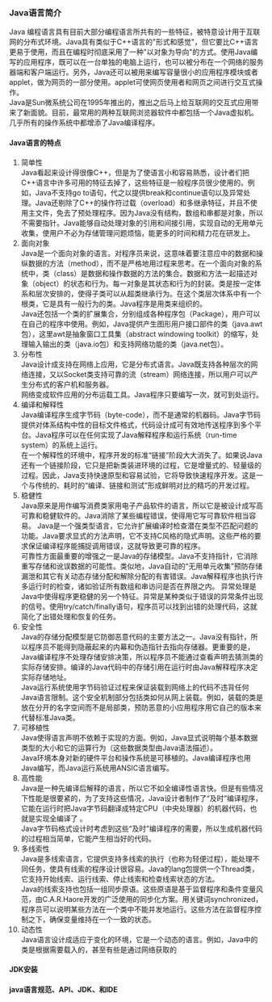### Java语言简介     
Java 编程语言具有目前大部分编程语言所共有的一些特征，被特意设计用于互联网的分布式环境。Java具有类似于C++语言的"形式和感觉"，但它要比C++语言更易于使用，而且在编程时彻底采用了一种"以对象为导向"的方式。使用Java编写的应用程序，既可以在一台单独的电脑上运行，也可以被分布在一个网络的服务器端和客户端运行。另外，Java还可以被用来编写容量很小的应用程序模块或者applet，做为网页的一部分使用。applet可使网页使用者和网页之间进行交互式操作。           
Java是Sun微系统公司在1995年推出的，推出之后马上给互联网的交互式应用带来了新面貌。目前，最常用的两种互联网浏览器软件中都包括一个Java虚拟机。几乎所有的操作系统中都增添了Java编译程序。
#### Java语言的特点
1. 简单性          
Java看起来设计得很像C++，但是为了使语言小和容易熟悉，设计者们把C++语言中许多可用的特征去掉了，这些特征是一般程序员很少使用的。例如，Java不支持go to语句，代之以提供break和continue语句以及异常处理。Java还剔除了C++的操作符过载（overload）和多继承特征，并且不使用主文件，免去了预处理程序。因为Java没有结构，数组和串都是对象，所以不需要指针。Java能够自动处理对象的引用和间接引用，实现自动的无用单元收集，使用户不必为存储管理问题烦恼，能更多的时间和精力花在研发上。            
2. 面向对象                          
Java是一个面向对象的语言。对程序员来说，这意味着要注意应中的数据和操纵数据的方法（method），而不是严格地用过程来思考。在一个面向对象的系统中，类（class）是数据和操作数据的方法的集合。数据和方法一起描述对象（object）的状态和行为。每一对象是其状态和行为的封装。类是按一定体系和层次安排的，使得子类可以从超类继承行为。在这个类层次体系中有一个根类，它是具有一般行为的类。Java程序是用类来组织的。             
Java还包括一个类的扩展集合，分别组成各种程序包（Package），用户可以在自己的程序中使用。例如，Java提供产生图形用户接口部件的类（java.awt包），这里awt是抽象窗口工具集（abstract windowing toolkit）的缩写，处理输入输出的类（java.io包）和支持网络功能的类（java.net包）。           
3. 分布性                     
Java设计成支持在网络上应用，它是分布式语言。Java既支持各种层次的网络连接，又以Socket类支持可靠的流（stream）网络连接，所以用户可以产生分布式的客户机和服务器。                   
网络变成软件应用的分布运载工具。Java程序只要编写一次，就可到处运行。                      
4. 编译和解释性                      
Java编译程序生成字节码（byte-code），而不是通常的机器码。Java字节码提供对体系结构中性的目标文件格式，代码设计成可有效地传送程序到多个平台。Java程序可以在任何实现了Java解释程序和运行系统（run-time system）的系统上运行。               
在一个解释性的环境中，程序开发的标准“链接”阶段大大消失了。如果说Java还有一个链接阶段，它只是把新类装进环境的过程，它是增量式的、轻量级的过程。因此，Java支持快速原型和容易试验，它将导致快速程序开发。这是一个与传统的、耗时的“编译、链接和测试”形成鲜明对比的精巧的开发过程。                   
5. 稳健性                 
Java原来是用作编写消费类家用电子产品软件的语言，所以它是被设计成写高可靠和稳健软件的。Java消除了某些编程错误，使得用它写可靠软件相当容易。
Java是一个强类型语言，它允许扩展编译时检查潜在类型不匹配问题的功能。Java要求显式的方法声明，它不支持C风格的隐式声明。这些严格的要求保证编译程序能捕捉调用错误，这就导致更可靠的程序。            
可靠性方面最重要的增强之一是Java的存储模型。Java不支持指针，它消除重写存储和讹误数据的可能性。类似地，Java自动的“无用单元收集”预防存储漏泄和其它有关动态存储分配和解除分配的有害错误。Java解释程序也执行许多运行时的检查，诸如验证所有数组和串访问是否在界限之内。
异常处理是Java中使得程序更稳健的另一个特征。异常是某种类似于错误的异常条件出现的信号。使用try/catch/finally语句，程序员可以找到出错的处理代码，这就简化了出错处理和恢复的任务。            
6. 安全性            
Java的存储分配模型是它防御恶意代码的主要方法之一。Java没有指针，所以程序员不能得到隐蔽起来的内幕和伪造指针去指向存储器。更重要的是，Java编译程序不处理存储安排决策，所以程序员不能通过查看声明去猜测类的实际存储安排。编译的Java代码中的存储引用在运行时由Java解释程序决定实际存储地址。          
Java运行系统使用字节码验证过程来保证装载到网络上的代码不违背任何Java语言限制。这个安全机制部分包括类如何从网上装载。例如，装载的类是放在分开的名字空间而不是局部类，预防恶意的小应用程序用它自己的版本来代替标准Java类。                        
7. 可移植性              
Java使得语言声明不依赖于实现的方面。例如，Java显式说明每个基本数据类型的大小和它的运算行为（这些数据类型由Java语法描述）。              
Java环境本身对新的硬件平台和操作系统是可移植的。Java编译程序也用Java编写，而Java运行系统用ANSIC语言编写。            
8. 高性能                                              
Java是一种先编译后解释的语言，所以它不如全编译性语言快。但是有些情况下性能是很要紧的，为了支持这些情况，Java设计者制作了“及时”编译程序，它能在运行时把Java字节码翻译成特定CPU（中央处理器）的机器代码，也就是实现全编译了 。                                       
Java字节码格式设计时考虑到这些“及时”编译程序的需要，所以生成机器代码的过程相当简单，它能产生相当好的代码。                          
9. 多线索性                                  
Java是多线索语言，它提供支持多线索的执行（也称为轻便过程），能处理不同任务，使具有线索的程序设计很容易。Java的lang包提供一个Thread类，它支持开始线索、运行线索、停止线索和检查线索状态的方法。                   
Java的线索支持也包括一组同步原语。这些原语是基于监督程序和条件变量风范，由C.A.R.Haore开发的广泛使用的同步化方案。用关键词synchronized，程序员可以说明某些方法在一个类中不能并发地运行。这些方法在监督程序控制之下，确保变量维持在一个一致的状态。                            
10. 动态性                       
Java语言设计成适应于变化的环境，它是一个动态的语言。例如，Java中的类是根据需要载入的，甚至有些是通过网络获取的                 
#### JDK安装

#### java语言规范、API、JDK、和IDE

